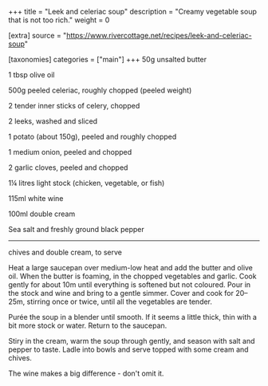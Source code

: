 +++
title = "Leek and celeriac soup"
description = "Creamy vegetable soup that is not too rich."
weight = 0

[extra]
source = "https://www.rivercottage.net/recipes/leek-and-celeriac-soup"

[taxonomies]
categories = ["main"]
+++
50g unsalted butter

1 tbsp olive oil

500g peeled celeriac, roughly chopped (peeled weight)

2 tender inner sticks of celery, chopped

2 leeks, washed and sliced

1 potato (about 150g), peeled and roughly chopped

1 medium onion, peeled and chopped

2 garlic cloves, peeled and chopped

1¼ litres light stock (chicken, vegetable, or fish)

115ml white wine

100ml double cream

Sea salt and freshly ground black pepper

---

chives and double cream, to serve
<!-- sep -->
Heat a large saucepan over medium-low heat and add the butter and olive oil.
When the butter is foaming, in the chopped vegetables and garlic.
Cook gently for about 10m until everything is softened but not coloured.
Pour in the stock and wine and bring to a gentle simmer.
Cover and cook for 20–25m, stirring once or twice, until all the vegetables are tender.

Purée the soup in a blender until smooth.
If it seems a little thick, thin with a bit more stock or water.
Return to the saucepan.

Stiry in the cream, warm the soup through gently, and season with salt and pepper to taste.
Ladle into bowls and serve topped with some cream and chives.
<!-- sep -->
The wine makes a big difference - don't omit it.
